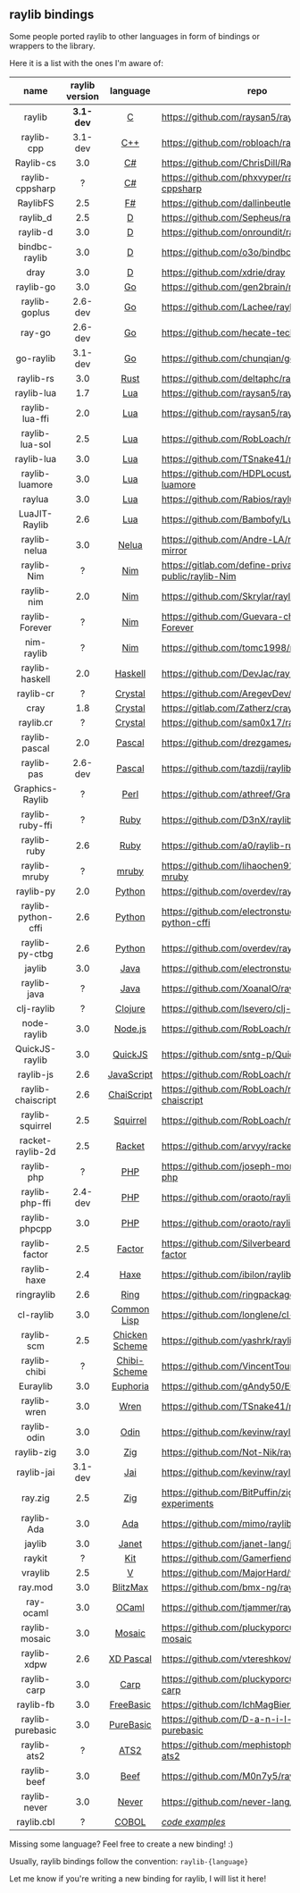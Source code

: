 ## raylib bindings

Some people ported raylib to other languages in form of bindings or wrappers to the library.

Here it is a list with the ones I'm aware of:

|  name              | raylib version | language  | repo                                                                 |
|:------------------:|:-------------: | :--------:|----------------------------------------------------------------------|
| raylib             | **3.1-dev** | [C](https://en.wikipedia.org/wiki/C_(programming_language))    | https://github.com/raysan5/raylib    |
| raylib-cpp         | 3.1-dev | [C++](https://en.wikipedia.org/wiki/C%2B%2B)                       | https://github.com/robloach/raylib-cpp      |
| Raylib-cs          | 3.0 | [C#](https://en.wikipedia.org/wiki/C_Sharp_(programming_language))       | https://github.com/ChrisDill/Raylib-cs      |
| raylib-cppsharp    | ? | [C#](https://en.wikipedia.org/wiki/C_Sharp_(programming_language))       | https://github.com/phxvyper/raylib-cppsharp |
| RaylibFS           | 2.5 | [F#](https://fsharp.org/)             | https://github.com/dallinbeutler/RaylibFS     |
| raylib_d           | 2.5 | [D](https://dlang.org/)               | https://github.com/Sepheus/raylib_d     |
| raylib-d           | 3.0 | [D](https://dlang.org/)               | https://github.com/onroundit/raylib-d     |
| bindbc-raylib      | 3.0 | [D](https://dlang.org/)               | https://github.com/o3o/bindbc-raylib   |
| dray               | 3.0 | [D](https://dlang.org/)               | https://github.com/xdrie/dray       |
| raylib-go          | 3.0 | [Go](https://golang.org/)             | https://github.com/gen2brain/raylib-go  |
| raylib-goplus      | 2.6-dev | [Go](https://golang.org/)             | https://github.com/Lachee/raylib-goplus         |
| ray-go             | 2.6-dev | [Go](https://golang.org/)             | https://github.com/hecate-tech/ray-go     |
| go-raylib          | 3.1-dev | [Go](https://golang.org/)       | https://github.com/chunqian/go-raylib  |
| raylib-rs          | 3.0 | [Rust](https://www.rust-lang.org/)    | https://github.com/deltaphc/raylib-rs     |
| raylib-lua         | 1.7 | [Lua](http://www.lua.org/)            | https://github.com/raysan5/raylib-lua       |
| raylib-lua-ffi     | 2.0 | [Lua](http://www.lua.org/)            | https://github.com/raysan5/raylib/issues/693    |
| raylib-lua-sol     | 2.5 | [Lua](http://www.lua.org/)          | https://github.com/RobLoach/raylib-lua-sol     |
| raylib-lua         | 3.0 | [Lua](http://www.lua.org/)            | https://github.com/TSnake41/raylib-lua       |
| raylib-luamore     | 3.0 | [Lua](http://www.lua.org/)            | https://github.com/HDPLocust/raylib-luamore    |
| raylua             | 3.0 | [Lua](http://www.lua.org/)            | https://github.com/Rabios/raylua          |
| LuaJIT-Raylib      | 2.6 | [Lua](http://www.lua.org/)            | https://github.com/Bambofy/LuaJIT-Raylib    |
| raylib-nelua       | 3.0 | [Nelua](https://nelua.io/)            | https://github.com/Andre-LA/raylib-nelua-mirror     |
| raylib-Nim         | ? | [Nim](https://nim-lang.org/)          | https://gitlab.com/define-private-public/raylib-Nim     |
| raylib-nim         | 2.0 | [Nim](https://nim-lang.org/)          | https://github.com/Skrylar/raylib-nim                  |
| raylib-Forever     | ? | [Nim](https://nim-lang.org/)          | https://github.com/Guevara-chan/Raylib-Forever    |
| nim-raylib         | ? | [Nim](https://nim-lang.org/)          | https://github.com/tomc1998/nim-raylib            |
| raylib-haskell     | 2.0 | [Haskell](https://www.haskell.org/)   | https://github.com/DevJac/raylib-haskell |
| raylib-cr          | ? | [Crystal](https://crystal-lang.org/)  | https://github.com/AregevDev/raylib-cr      |
| cray               | 1.8 | [Crystal](https://crystal-lang.org/)  | https://gitlab.com/Zatherz/cray           |
| raylib.cr          | ? | [Crystal](https://crystal-lang.org/)  | https://github.com/sam0x17/raylib.cr     |
| raylib-pascal      | 2.0 | [Pascal](https://en.wikipedia.org/wiki/Pascal_(programming_language))         | https://github.com/drezgames/raylib-pascal    |
| raylib-pas         | 2.6-dev | [Pascal](https://en.wikipedia.org/wiki/Pascal_(programming_language))         | https://github.com/tazdij/raylib-pas      |
| Graphics-Raylib    | ? | [Perl](https://www.perl.org/)            | https://github.com/athreef/Graphics-Raylib      |
| raylib-ruby-ffi    | ? | [Ruby](https://www.ruby-lang.org/en/)    | https://github.com/D3nX/raylib-ruby-ffi      |
| raylib-ruby        | 2.6 | [Ruby](https://www.ruby-lang.org/en/)    | https://github.com/a0/raylib-ruby        |
| raylib-mruby       | ? | [mruby](https://github.com/mruby/mruby)  | https://github.com/lihaochen910/raylib-mruby    |
| raylib-py          | 2.0 | [Python](https://www.python.org/)        | https://github.com/overdev/raylib-py       |
| raylib-python-cffi | 2.6 | [Python](https://www.python.org/)        | https://github.com/electronstudio/raylib-python-cffi    |
| raylib-py-ctbg     | 2.6 | [Python](https://www.python.org/)        | https://github.com/overdev/raylib-py-ctbg                 |
| jaylib             | 3.0 | [Java](https://en.wikipedia.org/wiki/Java_(programming_language))           | https://github.com/electronstudio/jaylib/   |
| raylib-java        | ? | [Java](https://en.wikipedia.org/wiki/Java_(programming_language))           | https://github.com/XoanaIO/raylib-java   |
| clj-raylib         | ? | [Clojure](https://clojure.org/)          | https://github.com/lsevero/clj-raylib       |
| node-raylib        | 3.0 | [Node.js](https://nodejs.org/en/)        | https://github.com/RobLoach/node-raylib     |
| QuickJS-raylib     | 3.0 | [QuickJS](https://bellard.org/quickjs/)  | https://github.com/sntg-p/QuickJS-raylib    |
| raylib-js          | 2.6 | [JavaScript](https://en.wikipedia.org/wiki/JavaScript)     | https://github.com/RobLoach/raylib-js    |
| raylib-chaiscript  | 2.6 | [ChaiScript](http://chaiscript.com/)     | https://github.com/RobLoach/raylib-chaiscript        |
| raylib-squirrel    | 2.5 | [Squirrel](http://www.squirrel-lang.org/)     | https://github.com/RobLoach/raylib-squirrel    |
| racket-raylib-2d   | 2.5 | [Racket](https://racket-lang.org/)       | https://github.com/arvyy/racket-raylib-2d           |
| raylib-php         | ? | [PHP](https://en.wikipedia.org/wiki/PHP)      | https://github.com/joseph-montanez/raylib-php   |
| raylib-php-ffi     | 2.4-dev | [PHP](https://en.wikipedia.org/wiki/PHP)      | https://github.com/oraoto/raylib-php-ffi      |
| raylib-phpcpp      | 3.0 | [PHP](https://en.wikipedia.org/wiki/PHP)      | https://github.com/oraoto/raylib-phpcpp      |
| raylib-factor      | 2.5 | [Factor](https://factorcode.org/)        | https://github.com/Silverbeard00/raylib-factor  |
| raylib-haxe        | 2.4 | [Haxe](https://haxe.org/)                | https://github.com/ibilon/raylib-haxe           |
| ringraylib         | 2.6 | [Ring](http://ring-lang.sourceforge.net/)  | https://github.com/ringpackages/ringraylib     |
| cl-raylib          | 3.0 | [Common Lisp](https://common-lisp.net/)    | https://github.com/longlene/cl-raylib    |
| raylib-scm         | 2.5 | [Chicken Scheme](https://www.call-cc.org/) | https://github.com/yashrk/raylib-scm     |
| raylib-chibi       | ? | [Chibi-Scheme](https://github.com/ashinn/chibi-scheme)   | https://github.com/VincentToups/raylib-chibi  |
| Euraylib           | 3.0 | [Euphoria](https://openeuphoria.org/)  | https://github.com/gAndy50/Euraylib          |
| raylib-wren        | 3.0 | [Wren](http://wren.io/)           | https://github.com/TSnake41/raylib-wren           |
| raylib-odin        | 3.0 | [Odin](https://odin-lang.org/)            | https://github.com/kevinw/raylib-odin     |
| raylib-zig         | 3.0 | [Zig](https://ziglang.org/)               | https://github.com/Not-Nik/raylib-zig     |
| raylib-jai         | 3.1-dev | [Jai](https://github.com/BSVino/JaiPrimer/blob/master/JaiPrimer.md)  | https://github.com/kevinw/raylib-jai   |
| ray.zig            | 2.5 | [Zig](https://ziglang.org/)               | https://github.com/BitPuffin/zig-raylib-experiments |
| raylib-Ada         | 3.0 | [Ada](https://www.adacore.com/about-ada)  | https://github.com/mimo/raylib-Ada        |
| jaylib             | 3.0 | [Janet](https://janet-lang.org/)          | https://github.com/janet-lang/jaylib      |
| raykit             | ? | [Kit](https://www.kitlang.org/)           | https://github.com/Gamerfiend/raykit      |
| vraylib            | 2.5 | [V](https://vlang.io/)                    | https://github.com/MajorHard/vraylib      |
| ray.mod            | 3.0 | [BlitzMax](https://blitzmax.org/)         | https://github.com/bmx-ng/ray.mod         |
| ray-ocaml          | 3.0 | [OCaml](https://ocaml.org/)               | https://github.com/tjammer/raylib-ocaml   |
| raylib-mosaic      | 3.0 | [Mosaic](https://github.com/sal55/langs/tree/master/Mosaic)     | https://github.com/pluckyporcupine/raylib-mosaic   |
| raylib-xdpw        | 2.6 | [XD Pascal](https://github.com/vtereshkov/xdpw)     | https://github.com/vtereshkov/raylib-xdpw   |
| raylib-carp        | 3.0 | [Carp](https://github.com/carp-lang/Carp)           | https://github.com/pluckyporcupine/raylib-carp   |
| raylib-fb          | 3.0 | [FreeBasic](https://www.freebasic.net/)    | https://github.com/IchMagBier/raylib-fb  |
| raylib-purebasic   | 3.0 | [PureBasic](https://www.purebasic.com/)    | https://github.com/D-a-n-i-l-o/raylib-purebasic   |
| raylib-ats2        | ? | [ATS2](http://www.ats-lang.org/)           | https://github.com/mephistopheles-8/raylib-ats2      |
| raylib-beef        | 3.0 | [Beef](https://www.beeflang.org/)          | https://github.com/M0n7y5/raylib-beef    |
| raylib-never       | 3.0 | [Never](https://github.com/never-lang/never) | https://github.com/never-lang/raylib-never |
| raylib.cbl         | ? | [COBOL](https://en.wikipedia.org/wiki/COBOL)        | *[code examples](https://github.com/Martinfx/Cobol/tree/master/OpenCobol/Games/raylib)* |

 
Missing some language? Feel free to create a new binding! :)

Usually, raylib bindings follow the convention: `raylib-{language}`

Let me know if you're writing a new binding for raylib, I will list it here!
